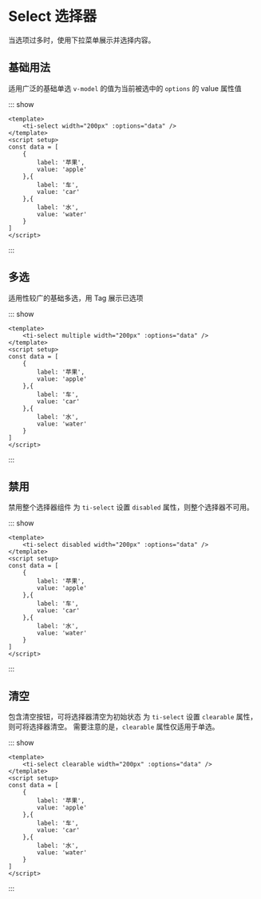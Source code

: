 <script setup>
const data = [
    {
        label: '苹果',
        value: 'apple'
    },{
        label: '车',
        value: 'car'
    },{
        label: '水',
        value: 'water'
    }
]
</script>

# Select 选择器
当选项过多时，使用下拉菜单展示并选择内容。

## 基础用法
适用广泛的基础单选 `v-model` 的值为当前被选中的 `options` 的 value 属性值

::: show
<ti-select width="200px" :options="data" />

``` vue
<template>
    <ti-select width="200px" :options="data" />
</template>
<script setup>
const data = [
    {
        label: '苹果',
        value: 'apple'
    },{
        label: '车',
        value: 'car'
    },{
        label: '水',
        value: 'water'
    }
]
</script>
```
:::

## 多选
适用性较广的基础多选，用 Tag 展示已选项

::: show
<ti-select multiple width="200px" :options="data" />

``` vue
<template>
    <ti-select multiple width="200px" :options="data" />
</template>
<script setup>
const data = [
    {
        label: '苹果',
        value: 'apple'
    },{
        label: '车',
        value: 'car'
    },{
        label: '水',
        value: 'water'
    }
]
</script>
```
:::

## 禁用

禁用整个选择器组件
为 `ti-select` 设置 `disabled` 属性，则整个选择器不可用。

::: show
<ti-select disabled width="200px" :options="data" />

``` vue
<template>
    <ti-select disabled width="200px" :options="data" />
</template>
<script setup>
const data = [
    {
        label: '苹果',
        value: 'apple'
    },{
        label: '车',
        value: 'car'
    },{
        label: '水',
        value: 'water'
    }
]
</script>
```
:::

## 清空

包含清空按钮，可将选择器清空为初始状态
为 `ti-select` 设置 `clearable` 属性，则可将选择器清空。 需要注意的是，`clearable` 属性仅适用于单选。

::: show
<ti-select clearable width="200px" :options="data" />

``` vue
<template>
    <ti-select clearable width="200px" :options="data" />
</template>
<script setup>
const data = [
    {
        label: '苹果',
        value: 'apple'
    },{
        label: '车',
        value: 'car'
    },{
        label: '水',
        value: 'water'
    }
]
</script>
```
:::